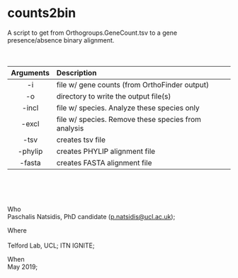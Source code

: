 # counts2bin
A script to get from Orthogroups.GeneCount.tsv to a gene presence/absence binary alignment.
<br> 
<br> 
<br> 

Arguments    |  Description             
:-------------:|:-----------------------
-i <filename> | file w/ gene counts (from OrthoFinder output)
-o <filename> | directory to write the output file(s)
-incl <filename> | file w/ species. Analyze these species only
-excl <filename> | file w/ species. Remove these species from analysis
-tsv | creates tsv file
-phylip | creates PHYLIP alignment file
-fasta | creates FASTA alignment file
<br> 
<br> 
<br> 
 
Who<br> 
 Paschalis Natsidis, PhD candidate (p.natsidis@ucl.ac.uk); 
 
Where<br>  
 Telford Lab, UCL;
 ITN IGNITE; 
  
When<br> 
 May 2019; 
